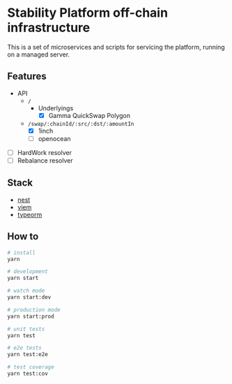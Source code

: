 # Stability Platform off-chain infrastructure

This is a set of microservices and scripts for servicing the platform, running on a managed server.

## Features

* API
  * `/`
    * Underlyings
      * [x] Gamma QuickSwap Polygon
  * `/swap/:chainId/:src/:dst/:amountIn`
    * [x] 1inch
    * [ ] openocean
* [ ] HardWork resolver
* [ ] Rebalance resolver

## Stack

* [nest](https://docs.nestjs.com/)
* [viem](https://viem.sh/docs/getting-started.html)
* [typeorm](https://typeorm.io/)

## How to

```bash
# install
yarn

# development
yarn start

# watch mode
yarn start:dev

# production mode
yarn start:prod

# unit tests
yarn test

# e2e tests
yarn test:e2e

# test coverage
yarn test:cov
```

